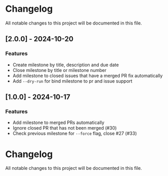 # Changelog
All notable changes to this project will be documented in this file.

## [2.0.0] - 2024-10-20

### Features

- Create milestone by title, description and due date
- Close milestone by title or milestone number
- Add milestone to closed issues that have a merged PR fix automatically
- Add `--dry-run` for bind milestone to pr and issue support

## [1.0.0] - 2024-10-17

### Features

- Add milestone to merged PRs automatically
- Ignore closed PR that has not been merged (#30)
- Check previous milestone for `--force` flag, close #27 (#33)

# Changelog
All notable changes to this project will be documented in this file.
